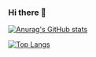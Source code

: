 ### Hi there 👋

[![Anurag's GitHub stats](https://github-readme-stats.vercel.app/api?username=zhengyima)](https://github.com/anuraghazra/github-readme-stats)

[![Top Langs](https://github-readme-stats.vercel.app/api/top-langs/?username=zhengyima&layout=compact)](https://github.com/anuraghazra/github-readme-stats)


<!--
**zhengyima/zhengyima** is a ✨ _special_ ✨ repository because its `README.md` (this file) appears on your GitHub profile.

Here are some ideas to get you started:

- 🔭 I’m currently working on ...
- 🌱 I’m currently learning ...
- 👯 I’m looking to collaborate on ...
- 🤔 I’m looking for help with ...
- 💬 Ask me about ...
- 📫 How to reach me: ...
- 😄 Pronouns: ...
- ⚡ Fun fact: ...
-->
